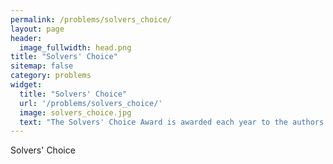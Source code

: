 ```yaml
---
permalink: /problems/solvers_choice/
layout: page
header:
  image_fullwidth: head.png
title: "Solvers' Choice"
sitemap: false
category: problems
widget:
  title: "Solvers' Choice"
  url: '/problems/solvers_choice/'
  image: solvers_choice.jpg
  text: "The Solvers' Choice Award is awarded each year to the authors of the most popular problem, determined by a survey of that year's contestants."
---
```


Solvers' Choice